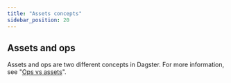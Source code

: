 ```yaml
---
title: "Assets concepts"
sidebar_position: 20
---
```



## Assets and ops

Assets and ops are two different concepts in Dagster. For more information, see "[Ops vs assets](/guides/build/ops-jobs/ops-vs-assets)".
